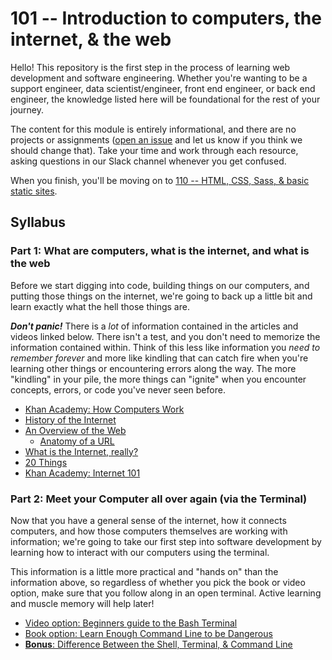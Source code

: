 # 101 -- Introduction to computers, the internet, & the web

Hello! This repository is the first step in the process of learning web
development and software engineering. Whether you're wanting to be a support
engineer, data scientist/engineer, front end engineer, or back end engineer, the
knowledge listed here will be foundational for the rest of your journey.

The content for this module is entirely informational, and there are no projects
or assignments
([open an issue](https://github.com/nickcannariato/intro-to-web-and-computers/issues/new)
and let us know if you think we should change that). Take your time and work
through each resource, asking questions in our Slack channel whenever you get
confused.

When you finish, you'll be moving on to
[110 -- HTML, CSS, Sass, & basic static sites](https://github.com/nickcannariato/html-css-and-basic-static-sites).

## Syllabus

### Part 1: What are computers, what is the internet, and what is the web

Before we start digging into code, building things on our computers, and putting
those things on the internet, we're going to back up a little bit and learn
exactly what the hell those things are.

**_Don't panic!_** There is a _lot_ of information contained in the articles and
videos linked below. There isn't a test, and you don't need to memorize the
information contained within. Think of this less like information you _need to
remember forever_ and more like kindling that can catch fire when you're
learning other things or encountering errors along the way. The more "kindling"
in your pile, the more things can "ignite" when you encounter concepts, errors,
or code you've never seen before.

- [Khan Academy: How Computers Work](https://www.khanacademy.org/computing/computer-science/computers-and-internet-code-org/how-computers--work/v/khan-academy-and-codeorg-introducing-how-computers-work)
- [History of the Internet](https://www.youtube.com/watch?v=9hIQjrMHTv4)
- [An Overview of the Web](http://marksheet.io/introduction.html)
  - [Anatomy of a URL](https://doepud.co.uk/blog/anatomy-of-a-url)
- [What is the Internet, really?](https://www.youtube.com/watch?v=XE_FPEFpHt4)
- [20 Things](https://dusk.geo.orst.edu/gis/Google_Book_20Things.pdf)
- [Khan Academy: Internet 101](https://www.khanacademy.org/computing/computer-science/computers-and-internet-code-org/internet-works-intro/v/what-is-the-internet)

### Part 2: Meet your Computer all over again (via the Terminal)

Now that you have a general sense of the internet, how it connects computers,
and how those computers themselves are working with information; we're going to
take our first step into software development by learning how to interact with
our computers using the terminal.

This information is a little more practical and "hands on" than the information
above, so regardless of whether you pick the book or video option, make sure
that you follow along in an open terminal. Active learning and muscle memory
will help later!

- [Video option: Beginners guide to the Bash Terminal](https://www.youtube.com/watch?v=oxuRxtrO2Ag)
- [Book option: Learn Enough Command Line to be Dangerous](https://www.learnenough.com/command-line#landing-pricing)
- [**Bonus**: Difference Between the Shell, Terminal, & Command Line](https://askubuntu.com/a/506628)
